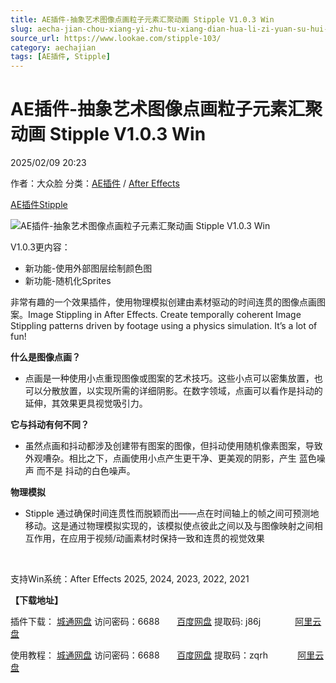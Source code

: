 ```yaml
---
title: AE插件-抽象艺术图像点画粒子元素汇聚动画 Stipple V1.0.3 Win
slug: aecha-jian-chou-xiang-yi-zhu-tu-xiang-dian-hua-li-zi-yuan-su-hui-ju-dong-hua-stipple-v1-0-3-win
source_url: https://www.lookae.com/stipple-103/
category: aechajian
tags: [AE插件, Stipple]
---
```

# AE插件-抽象艺术图像点画粒子元素汇聚动画 Stipple V1.0.3 Win

2025/02/09 20:23

作者：大众脸
分类：[AE插件](https://www.lookae.com/after-effects/aechajian/) / [After Effects](https://www.lookae.com/after-effects/)

[AE插件](https://www.lookae.com/tag/ae%e6%8f%92%e4%bb%b6/)[Stipple](https://www.lookae.com/tag/stipple/)

![AE插件-抽象艺术图像点画粒子元素汇聚动画 Stipple V1.0.3 Win](https://www.lookae.com/wp-content/uploads/2024/07/Stipple-.jpg "AE插件-抽象艺术图像点画粒子元素汇聚动画 Stipple V1.0.3 Win-LookAE.com")

V1.0.3更内容：

* 新功能-使用外部图层绘制颜色图
* 新功能-随机化Sprites

非常有趣的一个效果插件，使用物理模拟创建由素材驱动的时间连贯的图像点画图案。Image Stippling in After Effects. Create temporally coherent Image Stippling patterns driven by footage using a physics simulation. It’s a lot of fun!

**什么是图像点画？**

* 点画是一种使用小点重现图像或图案的艺术技巧。这些小点可以密集放置，也可以分散放置，以实现所需的详细阴影。在数字领域，点画可以看作是抖动的延伸，其效果更具视觉吸引力。

**它与抖动有何不同？**

* 虽然点画和抖动都涉及创建带有图案的图像，但抖动使用随机像素图案，导致外观嘈杂。相比之下，点画使用小点产生更干净、更美观的阴影，产生 蓝色噪声 而不是 抖动的白色噪声。

**物理模拟**

* Stipple 通过确保时间连贯性而脱颖而出——点在时间轴上的帧之间可预测地移动。这是通过物理模拟实现的，该模拟使点彼此之间以及与图像映射之间相互作用，在应用于视频/动画素材时保持一致和连贯的视觉效果

[﻿﻿﻿](http://cloud.video.taobao.com/play/u/null/p/1/e/6/t/1/467167582765.mp4)

支持Win系统：After Effects 2025, 2024, 2023, 2022, 2021

**【下载地址】**

插件下载： [城通网盘](https://url70.ctfile.com/f/2827370-1457815468-555de6?p=4431) 访问密码：6688       [百度网盘](https://pan.baidu.com/s/1Li95O_CqsePQTWA_SjC8Nw?pwd=j86j) 提取码: j86j              [阿里云盘](https://www.alipan.com/s/jWbAe7t228c)

使用教程： [城通网盘](https://url70.ctfile.com/f/2827370-1320371911-90d65b?p=4431) 访问密码：6688       [百度网盘](https://pan.baidu.com/s/1SaGCJh5tgJWDPq6zPBFZtA?pwd=zqrh) 提取码：zqrh            [阿里云盘](https://www.alipan.com/s/PTm93zpyeVD)
